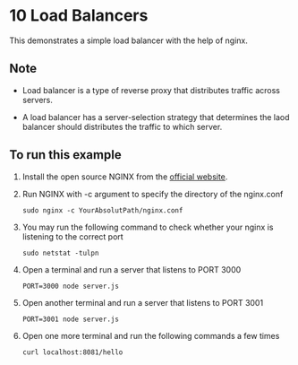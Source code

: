 # 10 Load Balancers
This demonstrates a simple load balancer with the help of nginx.

## Note
- Load balancer is a type of reverse proxy that distributes traffic across servers.

- A load balancer has a server-selection strategy that determines the laod balancer should distributes the traffic to which server.

## To run this example
1. Install the open source NGINX from the [official website](https://docs.nginx.com/nginx/admin-guide/installing-nginx/installing-nginx-open-source/#installing-prebuilt-ubuntu-packages).

2. Run NGINX with -c argument to specify the directory of the nginx.conf
    ```
    sudo nginx -c YourAbsolutPath/nginx.conf
    ```

3. You may run the following command to check whether your nginx is listening to the correct port
    ```
    sudo netstat -tulpn
    ```

4. Open a terminal and run a server that listens to PORT 3000
    ```
    PORT=3000 node server.js
    ```
5. Open another terminal and run a server that listens to PORT 3001
    ```
    PORT=3001 node server.js
    ```

6. Open one more terminal and run the following commands a few times
    ```
    curl localhost:8081/hello
    ```